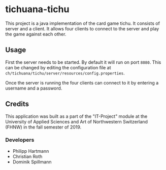 # tichuana-tichu

This project is a java implementation of the card game tichu. It consists of server and a client. It allows four clients
to connect to the server and play the game against each other.

## Usage

First the server needs to be started. By default it will run on port ```8080```. This can be changed by editing the 
configuration file at ```ch/tichuana/tichu/server/resources/config.properties```.

Once the server is running the four clients can connect to it by entering a username and a password.

## Credits

This application was built as a part of the "IT-Project" module at the University of Applied Sciences and Art of 
Northwestern Switzerland (FHNW) in the fall semester of 2019.

### Developers

- Philipp Hartmann
- Christian Roth
- Dominik Spillmann
